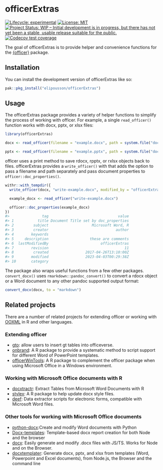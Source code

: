
<!-- README.md is generated from README.Rmd. Please edit that file -->

# officerExtras

<!-- badges: start -->

[![Lifecycle:
experimental](https://img.shields.io/badge/lifecycle-experimental-orange.svg)](https://lifecycle.r-lib.org/articles/stages.html#experimental)
[![License:
MIT](https://img.shields.io/badge/License-MIT-yellow.svg)](https://opensource.org/licenses/MIT)
[![Project Status: WIP – Initial development is in progress, but there
has not yet been a stable, usable release suitable for the
public.](https://www.repostatus.org/badges/latest/wip.svg)](https://www.repostatus.org/#wip)
[![Codecov test
coverage](https://codecov.io/gh/elipousson/officerExtras/branch/main/graph/badge.svg)](https://app.codecov.io/gh/elipousson/officerExtras?branch=main)
<!-- badges: end -->

The goal of officerExtras is to provide helper and convenience functions
for the [{officer}](https://github.com/davidgohel/officer) package.

## Installation

You can install the development version of officerExtras like so:

``` r
pak::pkg_install("elipousson/officerExtras")
```

## Usage

The officerExtras package provides a variety of helper functions to
simplify the process of working with officer. For example, a single
`read_officer()` function works with docx, pptx, or xlsx files:

``` r
library(officerExtras)

docx <- read_officer(filename = "example.docx", path = system.file("doc_examples", package = "officer"))

pptx <- read_officer(filename = "example.pptx", path = system.file("doc_examples", package = "officer"))
```

officer uses a print method to save rdocx, rpptx, or rxlsx objects back
to files. officerExtras provides a `write_officer()` with that adds the
option to pass a filename and path separately and pass document
properties to `officer::doc_properties()`.

``` r
withr::with_tempdir({
  write_officer(docx, "write-example.docx", modified_by = "officerExtras", title = "Document Title set by doc_properties", subject = "Microsoft Word, R")

  example_docx <- read_officer("write-example.docx")

  officer::doc_properties(example_docx)
})
#>               tag                                value
#> 1           title Document Title set by doc_properties
#> 2         subject                    Microsoft Word, R
#> 3         creator                               author
#> 4        keywords                                     
#> 5     description                   these are comments
#> 6  lastModifiedBy                        officerExtras
#> 7        revision                                   11
#> 8         created                 2017-04-26T13:10:00Z
#> 9        modified                 2023-04-03T00:29:38Z
#> 10       category
```

The package also wraps useful functions from a few other packages.
`convert_docx()` uses `rmarkdown::pandoc_convert()` to convert a rdocx
object or a Word document to any other pandoc supported output format:

``` r
convert_docx(docx, to = "markdown")
```

## Related projects

There are a number of related projects for extending officer or working
with [OOXML](https://en.wikipedia.org/wiki/Office_Open_XML) in R and
other languages.

### Extending officer

- [gto](https://github.com/GSK-Biostatistics/gto): allow users to insert
  gt tables into officeverse.
- [onbrand](https://github.com/john-harrold/onbrand): A R package to
  provide a systematic method to script support for different Word of
  PowerPoint templates.
- [officerWinTools](https://github.com/joshmire/officerWinTools): A R
  package to complement the officer package when using Microsoft Office
  in a Windows environment.

### Working with Microsoft Office documents with R

- [docxtractr](https://github.com/hrbrmstr/docxtractr): Extract Tables
  from Microsoft Word Documents with R
- [stylex](https://github.com/niszet/stylex): A R package to help update
  docx style files.
- [deef](https://github.com/prcleary/deef): Data extractor scripts for
  electronic forms, compatible with Microsoft Word files.

### Other tools for working with Microsoft Office documents

- [python-docx](https://github.com/python-openxml/python-docx):Create
  and modify Word documents with Python
- [Docx-templates](https://github.com/guigrpa/docx-templates):
  Template-based docx report creation for both Node and the browser
- [docx](https://github.com/dolanmiu/docx): Easily generate and modify
  .docx files with JS/TS. Works for Node and on the Browser.
- [docxtemplater](https://github.com/open-xml-templating/docxtemplater):
  Generate docx, pptx, and xlsx from templates (Word, Powerpoint and
  Excel documents), from Node.js, the Browser and the command line
